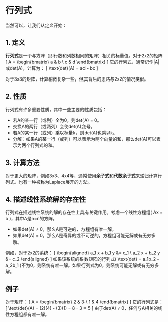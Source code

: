 # 行列式

当然可以，让我们从定义开始：

## 1. 定义

**行列式**是一个与方阵（即行数和列数相同的矩阵）相关的标量值。对于2x2的矩阵
\[
A = \begin{bmatrix} a & b \\ c & d \end{bmatrix}
\]
它的行列式，通常记作|A|或det(A)，计算为：
\[ \text{det}(A) = ad - bc \]

对于3x3的矩阵，计算稍微复杂一些，但其背后的思路与2x2的情况类似。

## 2. 性质

行列式有许多重要性质，其中一些主要的性质包括：

- 若A的某一行（或列）全为0，则det(A) = 0。
- 交换A的两行（或两列）会使det(A)变号。
- 若A的某一行（或列）乘以标量k，则det(A)也乘以k。
- 分解：如果A的某一行（或列）可以表示为两个向量的和，那么det(A)可以表示为两个行列式的和。

## 3. 计算方法

对于更大的矩阵，例如3x3、4x4等，通常使用**余子式**和**代数余子式**来递归计算行列式。也有一种被称为Laplace展开的方法。

## 4. 描述线性系统解的存在性

行列式在描述线性系统的解的存在性上具有关键作用。考虑一个线性方程组\( Ax = b \)，其中A是n×n的方阵。

- 如果det(A) ≠ 0，那么A是可逆的，方程组有唯一解。
- 如果det(A) = 0，那么A是奇异的或不可逆的，方程组可能无解或有无穷多解。

例如，对于2x2的系统：
\[
\begin{aligned}
a_1 x + b_1 y &= c_1 \\
a_2 x + b_2 y &= c_2
\end{aligned}
\]
如果该系统的系数矩阵的行列式\( \text{det} = a_1b_2 - a_2b_1 \)不为0，则系统有唯一解。如果行列式为0，则系统可能无解或有无穷多解。

## 例子

对于矩阵：
\[
A = \begin{bmatrix} 2 & 3 \\ 1 & 4 \end{bmatrix}
\]
它的行列式是：
\[ \text{det}(A) = (2)(4) - (3)(1) = 8 - 3 = 5 \]
由于det(A) ≠ 0，任何与A相关的线性方程组都有唯一解。
